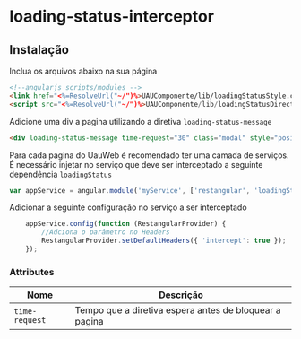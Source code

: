 # loading-status-interceptor

## Instalação

Inclua os arquivos abaixo na sua página
```html
<!--angularjs scripts/modules -->
<link href="<%=ResolveUrl("~/")%>UAUComponente/lib/loadingStatusStyle.css" rel="stylesheet" />
<script src="<%=ResolveUrl("~/")%>UAUComponente/lib/loadingStatusDirective.js"></script>
```


Adicione uma div a pagina utilizando a diretiva `loading-status-message`
```html
<div loading-status-message time-request="30" class="modal" style="position:fixed; display:none;">Aguarde...</div>
```
Para cada pagina do UauWeb é recomendado ter uma camada de serviços. É necessário injetar no serviço que deve ser interceptado a seguinte  dependência `loadingStatus`
```javascript
var appService = angular.module('myService', ['restangular', 'loadingStatus']);
```

Adicionar a seguinte configuração no serviço a ser interceptado
```javascript
    appService.config(function (RestangularProvider) {
        //Adciona o parâmetro no Headers
        RestangularProvider.setDefaultHeaders({ 'intercept': true });
    });
```

### Attributes

| Nome | Descrição |
|---|---|
| `time-request` | Tempo que a diretiva espera antes de bloquear a pagina |
